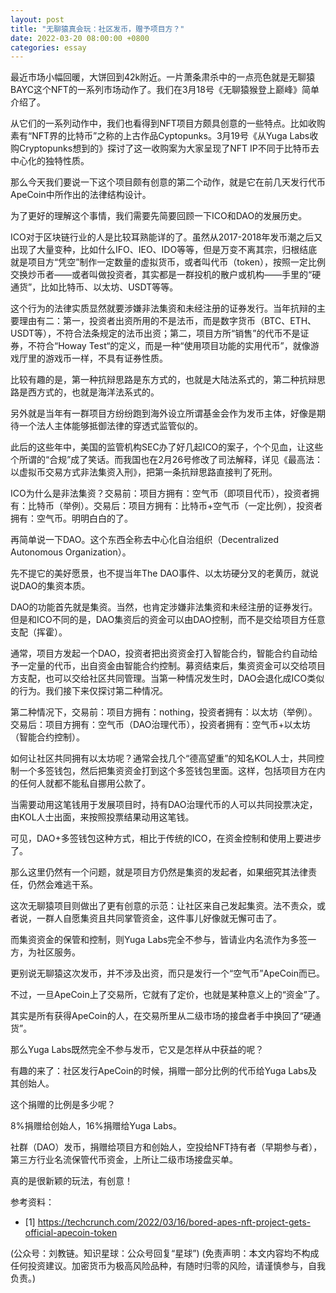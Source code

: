 ```yaml
---
layout: post
title: "无聊猿真会玩：社区发币，赠予项目方？"
date: 2022-03-20 08:00:00 +0800
categories: essay
---
```


最近市场小幅回暖，大饼回到42k附近。一片萧条肃杀中的一点亮色就是无聊猿BAYC这个NFT的一系列市场动作了。我们在3月18号《无聊猿猴登上巅峰》简单介绍了。

从它们的一系列动作中，我们也看得到NFT项目方颇具创意的一些特点。比如收购素有“NFT界的比特币”之称的上古作品Cyptopunks。3月19号《从Yuga Labs收购Cryptopunks想到的》探讨了这一收购案为大家呈现了NFT IP不同于比特币去中心化的独特性质。

那么今天我们要说一下这个项目颇有创意的第二个动作，就是它在前几天发行代币ApeCoin中所作出的法律结构设计。

为了更好的理解这个事情，我们需要先简要回顾一下ICO和DAO的发展历史。

ICO对于区块链行业的人是比较耳熟能详的了。虽然从2017-2018年发币潮之后又出现了大量变种，比如什么IFO、IEO、IDO等等，但是万变不离其宗，归根结底就是项目方“凭空”制作一定数量的虚拟货币，或者叫代币（token），按照一定比例交换炒币者——或者叫做投资者，其实都是一群投机的散户或机构——手里的“硬通货”，比如比特币、以太坊、USDT等等。

这个行为的法律实质显然就要涉嫌非法集资和未经注册的证券发行。当年抗辩的主要理由有二：第一，投资者出资所用的不是法币，而是数字货币（BTC、ETH、USDT等），不符合法条规定的法币出资；第二，项目方所“销售”的代币不是证券，不符合“Howay Test“的定义，而是一种“使用项目功能的实用代币”，就像游戏厅里的游戏币一样，不具有证券性质。

比较有趣的是，第一种抗辩思路是东方式的，也就是大陆法系式的，第二种抗辩思路是西方式的，也就是海洋法系式的。

另外就是当年有一群项目方纷纷跑到海外设立所谓基金会作为发币主体，好像是期待一个法人主体能够抵御法律的穿透式监管似的。

此后的这些年中，美国的监管机构SEC办了好几起ICO的案子，个个见血，让这些个所谓的“合规”成了笑话。而我国也在2月26号修改了司法解释，详见《最高法：以虚拟币交易方式非法集资入刑》，把第一条抗辩思路直接判了死刑。

ICO为什么是非法集资？交易前：项目方拥有：空气币（即项目代币），投资者拥有：比特币（举例）。交易后：项目方拥有：比特币+空气币（一定比例），投资者拥有：空气币。明明白白的了。

再简单说一下DAO。这个东西全称去中心化自治组织（Decentralized Autonomous Organization）。

先不提它的美好愿景，也不提当年The DAO事件、以太坊硬分叉的老黄历，就说说DAO的集资本质。

DAO的功能首先就是集资。当然，也肯定涉嫌非法集资和未经注册的证券发行。但是和ICO不同的是，DAO集资后的资金可以由DAO控制，而不是交给项目方任意支配（挥霍）。

通常，项目方发起一个DAO，投资者把出资资金打入智能合约，智能合约自动给予一定量的代币，出自资金由智能合约控制。募资结束后，集资资金可以交给项目方支配，也可以交给社区共同管理。当第一种情况发生时，DAO会退化成ICO类似的行为。我们接下来仅探讨第二种情况。

第二种情况下，交易前：项目方拥有：nothing，投资者拥有：以太坊（举例）。交易后：项目方拥有：空气币（DAO治理代币），投资者拥有：空气币+以太坊（智能合约控制）。

如何让社区共同拥有以太坊呢？通常会找几个“德高望重”的知名KOL人士，共同控制一个多签钱包，然后把集资资金打到这个多签钱包里面。这样，包括项目方在内的任何人就都不能私自挪用公款了。

当需要动用这笔钱用于发展项目时，持有DAO治理代币的人可以共同投票决定，由KOL人士出面，来按照投票结果动用这笔钱。

可见，DAO+多签钱包这种方式，相比于传统的ICO，在资金控制和使用上要进步了。

那么这里仍然有一个问题，就是项目方仍然是集资的发起者，如果细究其法律责任，仍然会难逃干系。

这次无聊猿项目则做出了更有创意的示范：让社区来自己发起集资。法不责众，或者说，一群人自愿集资且共同掌管资金，这件事儿好像就无懈可击了。

而集资资金的保管和控制，则Yuga Labs完全不参与，皆请业内名流作为多签一方，为社区服务。

更别说无聊猿这次发币，并不涉及出资，而只是发行一个“空气币”ApeCoin而已。

不过，一旦ApeCoin上了交易所，它就有了定价，也就是某种意义上的“资金”了。

其实是所有获得ApeCoin的人，在交易所里从二级市场的接盘者手中换回了“硬通货”。

那么Yuga Labs既然完全不参与发币，它又是怎样从中获益的呢？

有趣的来了：社区发行ApeCoin的时候，捐赠一部分比例的代币给Yuga Labs及其创始人。

这个捐赠的比例是多少呢？

8%捐赠给创始人，16%捐赠给Yuga Labs。

社群（DAO）发币，捐赠给项目方和创始人，空投给NFT持有者（早期参与者），第三方行业名流保管代币资金，上所让二级市场接盘买单。

真的是很新颖的玩法，有创意！

参考资料：
- [1] https://techcrunch.com/2022/03/16/bored-apes-nft-project-gets-official-apecoin-token

(公众号：刘教链。知识星球：公众号回复“星球”)
(免责声明：本文内容均不构成任何投资建议。加密货币为极高风险品种，有随时归零的风险，请谨慎参与，自我负责。)